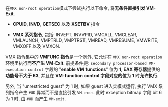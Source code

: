 在`VMX non-root operation`模式下尝试执行以下命令, 将**无条件直接引发 VM\-Exit**.

- **CPUID**, **INVD**, **GETSEC** 以及 **XSETBV** 指令

- **VMX 系列指令**, 包括: INVEPT, INVVPID, VMCALL, VMCLEAR, VMLAUNCH, VMPTRLD, VMPTRST, VMREAD, VMRESUME, VMWRITE, VMXOFF 以及 VMXON.

VMX 指令集中的 **VMFUNC 指令**是一个例外, 它允许在 `VMX non-root operation` 环境里执行而**不产生 VM-Exit**. 前提条件是: `secondary processor-based VM-execution control` 字段的 "**enable VM functions**" 位为 **1**, **EAX 寄存器**提供的**功能号不大于 63**, 并且在 **VM-function control 字段对应的位**为 **1** 时**允许执行**.

另外, 当 "unrestricted guest" 为 1 时, 如果 guest 进入实模式运行, 执行 VMX 系列指令产生 `#UD` 异常而不是直接引发 `VM-exit`. 此时 exception bitmap 字段 bit 6 为 1 时, 由 `#UD` 而产生 `VM-exit`.